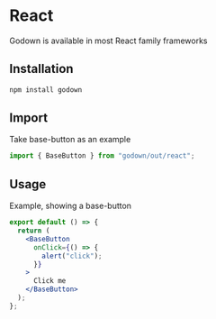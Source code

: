 # React

Godown is available in most React family frameworks

## Installation

```bash
npm install godown
```

## Import

Take base-button as an example

```jsx
import { BaseButton } from "godown/out/react";
```

## Usage

Example, showing a base-button

```jsx
export default () => {
  return (
    <BaseButton
      onClick={() => {
        alert("click");
      }}
    >
      Click me
    </BaseButton>
  );
};
```
